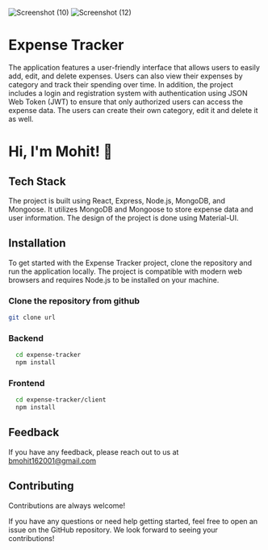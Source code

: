 ![Screenshot (10)](https://user-images.githubusercontent.com/78220157/230329497-bb84f7c0-2f41-48d3-abe7-ba2ecf6d44e0.png)
![Screenshot (12)](https://user-images.githubusercontent.com/78220157/230329443-8786af8b-ac9c-47df-a906-18399356ba19.png)


# Expense Tracker

The application features a user-friendly interface that allows users to easily add, edit, and delete expenses. Users can also view their expenses by category and track their spending over time. In addition, the project includes a login and registration system with authentication using JSON Web Token (JWT) to ensure that only authorized users can access the expense data. The users can create their own category, edit it and delete it as well. 
# Hi, I'm Mohit! 👋


## Tech Stack

The project is built using React, Express, Node.js, MongoDB, and Mongoose. It utilizes MongoDB and Mongoose to store expense data and user information.
The design of the project is done using Material-UI.

## Installation

To get started with the Expense Tracker project, clone the repository and run the application locally. The project is compatible with modern web browsers and requires Node.js to be installed on your machine.
### Clone the repository from github
```bash
git clone url
```
### Backend
```bash
  cd expense-tracker
  npm install
```
### Frontend
```bash
  cd expense-tracker/client
  npm install
```
    
## Feedback

If you have any feedback, please reach out to us at bmohit162001@gmail.com


## Contributing

Contributions are always welcome!

If you have any questions or need help getting started, feel free to open an issue on the GitHub repository. We look forward to seeing your contributions!


